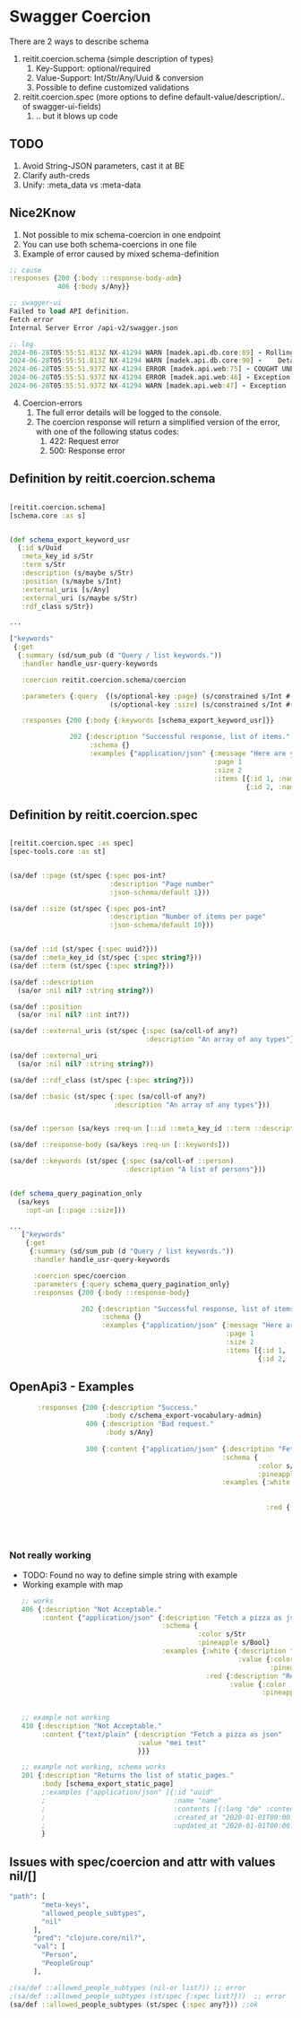 
# Swagger Coercion

There are 2 ways to describe schema
1. reitit.coercion.schema (simple description of types)
    1. Key-Support: optional/required
    2. Value-Support: Int/Str/Any/Uuid & conversion
    3. Possible to define customized validations
2. reitit.coercion.spec (more options to define default-value/description/.. of swagger-ui-fields)
   1. .. but it blows up code

TODO
--
1. Avoid String-JSON parameters, cast it at BE
2. Clarify auth-creds
3. Unify: :meta_data vs :meta-data

Nice2Know
--
1. Not possible to mix schema-coercion in one endpoint
2. You can use both schema-coercions in one file
3. Example of error caused by mixed schema-definition
```clojure
;; cause
:responses {200 {:body ::response-body-adm}
            406 {:body s/Any}}

;; swagger-ui
Failed to load API definition.
Fetch error
Internal Server Error /api-v2/swagger.json

;; log
2024-06-28T05:55:51.813Z NX-41294 WARN [madek.api.db.core:89] - Rolling back transaction because error status  500
2024-06-28T05:55:51.813Z NX-41294 WARN [madek.api.db.core:90] -    Details:  GET /api-v2/swagger.json
2024-06-28T05:55:51.937Z NX-41294 ERROR [madek.api.web:75] - COUGHT UNEXPECTED EXCEPTION Unable to resolve spec: :clojure.spec.alpha/unknown
2024-06-28T05:55:51.937Z NX-41294 ERROR [madek.api.web:46] - Exception Unable to resolve spec: :clojure.spec.alpha/unknown
2024-06-28T05:55:51.937Z NX-41294 WARN [madek.api.web:47] - Exception   THROWABLE: java.lang.Exception: Unable to resolve spec: :clojure.spec.alpha/unknown[..
```
4. Coercion-errors
   1. The full error details will be logged to the console.
   2. The coercion response will return a simplified version of the error, with one of the following status codes:
      1. 422: Request error
      2. 500: Response error


Definition by reitit.coercion.schema
--
```clojure

[reitit.coercion.schema]
[schema.core :as s]


(def schema_export_keyword_usr
  {:id s/Uuid
   :meta_key_id s/Str
   :term s/Str
   :description (s/maybe s/Str)
   :position (s/maybe s/Int)
   :external_uris [s/Any]
   :external_uri (s/maybe s/Str)
   :rdf_class s/Str})

...

["keywords"
 {:get
  {:summary (sd/sum_pub (d "Query / list keywords."))
   :handler handle_usr-query-keywords

   :coercion reitit.coercion.schema/coercion

   :parameters {:query  {(s/optional-key :page) (s/constrained s/Int #(>= % 0) "Must be >=0 integer")
                         (s/optional-key :size) (s/constrained s/Int #(>= % 1) "Must be a positive integer")}}     ;; ok

   :responses {200 {:body {:keywords [schema_export_keyword_usr]}} 

               202 {:description "Successful response, list of items."
                    :schema {}
                    :examples {"application/json" {:message "Here are your items."
                                                   :page 1
                                                   :size 2
                                                   :items [{:id 1, :name "Item 1"}
                                                           {:id 2, :name "Item 2"}]}}}}}}]
```



Definition by reitit.coercion.spec
--
```clojure

[reitit.coercion.spec :as spec]
[spec-tools.core :as st]


(sa/def ::page (st/spec {:spec pos-int?
                         :description "Page number"
                         :json-schema/default 1}))

(sa/def ::size (st/spec {:spec pos-int?
                         :description "Number of items per page"
                         :json-schema/default 10}))


(sa/def ::id (st/spec {:spec uuid?}))
(sa/def ::meta_key_id (st/spec {:spec string?}))
(sa/def ::term (st/spec {:spec string?}))

(sa/def ::description
  (sa/or :nil nil? :string string?))

(sa/def ::position
  (sa/or :nil nil? :int int?))

(sa/def ::external_uris (st/spec {:spec (sa/coll-of any?)
                                  :description "An array of any types"}))

(sa/def ::external_uri
  (sa/or :nil nil? :string string?))

(sa/def ::rdf_class (st/spec {:spec string?}))

(sa/def ::basic (st/spec {:spec (sa/coll-of any?)
                          :description "An array of any types"}))


(sa/def ::person (sa/keys :req-un [::id ::meta_key_id ::term ::description ::position ::external_uris ::external_uri ::rdf_class]))

(sa/def ::response-body (sa/keys :req-un [::keywords]))

(sa/def ::keywords (st/spec {:spec (sa/coll-of ::person)
                             :description "A list of persons"}))


(def schema_query_pagination_only
  (sa/keys
    :opt-un [::page ::size]))

...
   ["keywords"
    {:get
     {:summary (sd/sum_pub (d "Query / list keywords."))
      :handler handle_usr-query-keywords

      :coercion spec/coercion
      :parameters {:query schema_query_pagination_only}
      :responses {200 {:body ::response-body}

                  202 {:description "Successful response, list of items."
                       :schema {}
                       :examples {"application/json" {:message "Here are your items."
                                                      :page 1
                                                      :size 2
                                                      :items [{:id 1, :name "Item 1"}
                                                              {:id 2, :name "Item 2"}]}}}}}}]

```

OpenApi3 - Examples
--
```clojure
       :responses {200 {:description "Success."
                        :body c/schema_export-vocabulary-admin}
                   400 {:description "Bad request."
                        :body s/Any}
                   
                   300 {:content {"application/json" {:description "Fetch a pizza as json"
                                                     :schema {
                                                              :color s/Str
                                                              :pineapple s/Bool}
                                                     :examples {:white {:description "White pizza with pineapple"
                                                                        :value {:color :white
                                                                                :pineapple true}}
                                                                :red {:description "Red pizza"
                                                                      :value {:color :red
   
                                                                              :pineapple false}}}}}}}
```

### Not really working
- TODO: Found no way to define simple string with example
- Working example with map
```clojure
   ;; works
   406 {:description "Not Acceptable."
        :content {"application/json" {:description "Fetch a pizza as json"
                                      :schema {
                                               :color s/Str
                                               :pineapple s/Bool}
                                      :examples {:white {:description "White pizza with pineapple"
                                                         :value {:color :white
                                                                 :pineapple true}}
                                                 :red {:description "Red pizza"
                                                       :value {:color :red
                                                               :pineapple false}}}}}}
   
   
   ;; example not working
   410 {:description "Not Acceptable."
        :content {"text/plain" {:description "Fetch a pizza as json"
                                :value "mei test"
                                }}}

   ;; example not working, schema works
   201 {:description "Returns the list of static_pages."
        :body [schema_export_static_page]
        ;:examples {"application/json" [{:id "uuid"
        ;                                :name "name"
        ;                                :contents [{:lang "de" :content "content"}]
        ;                                :created_at "2020-01-01T00:00:00Z"
        ;                                :updated_at "2020-01-01T00:00:00Z"}]}
        }
```

Issues with spec/coercion and attr with values nil/[]
--
```clojure
"path": [
        "meta-keys",
        "allowed_people_subtypes",
        "nil"
      ],
      "pred": "clojure.core/nil?",
      "val": [
        "Person",
        "PeopleGroup"
      ],

;(sa/def ::allowed_people_subtypes (nil-or list?)) ;; error
;(sa/def ::allowed_people_subtypes (st/spec {:spec list?}))  ;; error
(sa/def ::allowed_people_subtypes (st/spec {:spec any?})) ;;ok
```